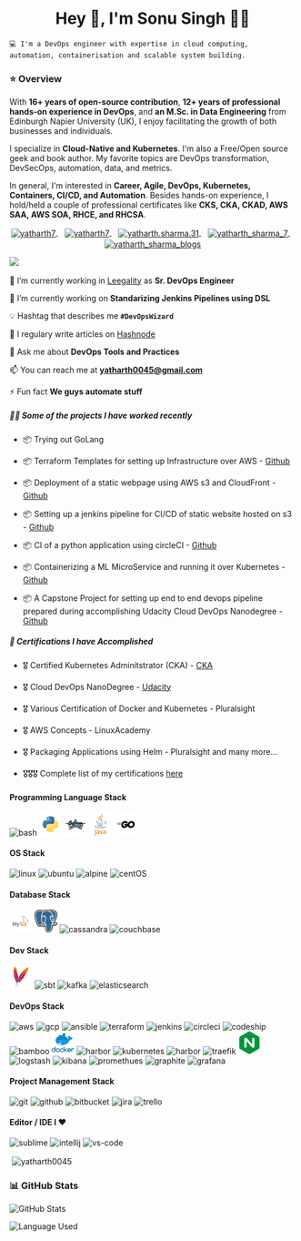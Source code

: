
<h1 align="center">Hey 👋, I'm Sonu Singh 👨‍💻</h1>

    💻 I'm a DevOps engineer with expertise in cloud computing, automation, containerisation and scalable system building.

### ⭐ Overview


With **16+ years of open-source contribution**, **12+ years of professional hands-on experience in DevOps**, and **an M.Sc. in Data Engineering** from Edinburgh Napier University (UK), I enjoy facilitating the growth of both businesses and individuals.

I specialize in **Cloud-Native and Kubernetes**. I'm also a Free/Open source geek and book author. My favorite topics are DevOps transformation, DevSecOps, automation, data, and metrics.


In general, I'm interested in **Career, Agile, DevOps, Kubernetes, Containers, CI/CD, and Automation**. Besides hands-on experience, I hold/held a couple of professional certificates like **CKS, CKA, CKAD, AWS SAA, AWS SOA, RHCE, and RHCSA**.


<p align="center">
<a href="https://linkedin.com/in/yatharth7" target="blank">
  <img align="center" src="https://cdn.jsdelivr.net/npm/simple-icons@3/icons/linkedin.svg" alt="yatharth7" width="22px" />
</a>
  &nbsp;&nbsp;
<a href="https://stackoverflow.com/users/8779883/yatharth7" target="blank">
  <img align="center" src="https://cdn.jsdelivr.net/npm/simple-icons@3/icons/stackoverflow.svg" alt="yatharth7" width="22px" />
</a>
  &nbsp;&nbsp;
<a href="https://fb.com/yatharth.sharma.31" target="blank">
  <img align="center" src="https://cdn.jsdelivr.net/npm/simple-icons@3/icons/facebook.svg" alt="yatharth.sharma.31" width="22px" />
</a>
  &nbsp;&nbsp;
<a href="https://instagram.com/yatharth_sharma_7" target="blank">
  <img align="center" src="https://cdn.jsdelivr.net/npm/simple-icons@3/icons/instagram.svg" alt="yatharth_sharma_7" width="22px" />
</a>
  &nbsp;&nbsp;
<a href="https://yatharthsharma.home.blog/" target="blank">
  <img align="center" src="https://cdn.jsdelivr.net/npm/simple-icons@3/icons/wordpress.svg" alt="yatharth_sharma_blogs" width="22px" />
</a></p>

![](https://komarev.com/ghpvc/?username=yatharth0045&style=flat-square&color=blue)

🏢 I’m currently working in [Leegality](https://www.leegality.com/) as **Sr. DevOps Engineer**

🌱 I’m currently working on **Standarizing Jenkins Pipelines using DSL**

💡 Hashtag that describes me **`#DevOpsWizard`**

📝 I regulary write articles on [Hashnode](https://lets-devops.hashnode.dev/)

💬 Ask me about **DevOps Tools and Practices**

📫 You can reach me at **yatharth0045@gmail.com**

⚡ Fun fact **We guys automate stuff**

##### 👨‍💻 Some of the projects I have worked recently

- 📦 Trying out GoLang

- 📦 Terraform Templates for setting up Infrastructure over AWS - [Github](https://github.com/Yatharth0045/terraform-quickstart)

- 📦 Deployment of a static webpage using AWS s3 and CloudFront - [Github](https://github.com/Yatharth0045/s3-cloudFront)

- 📦 Setting up a jenkins pipeline for CI/CD of static website hosted on s3 - [Github](https://github.com/Yatharth0045/static)

- 📦 CI of a python application using circleCI - [Github](https://github.com/Yatharth0045/docker-python-app)

- 📦 Containerizing a ML MicroService and running it over Kubernetes - [Github](https://github.com/Yatharth0045/operationalize-ml-microservice-api)

- 📦 A Capstone Project for setting up end to end devops pipeline prepared during accomplishing Udacity Cloud DevOps Nanodegree - [Github](https://github.com/Yatharth0045/capstone-udacity)   

##### 🧾 Certifications I have Accomplished

- 🎖 Certified Kubernetes Adminitstrator (CKA) - [CKA]()

- 🎖 Cloud DevOps NanoDegree - [Udacity](https://graduation.udacity.com/confirm/CJFQKGVM)

- 🎖 Various Certification of Docker and Kubernetes - Pluralsight

- 🎖 AWS Concepts - LinuxAcademy

- 🎖 Packaging Applications using Helm - Pluralsight and many more...

- 🎖🎖🎖 Complete list of my certifications [here](https://stackoverflow.com/users/story/8779883)

#### Programming Language Stack
<p align="left"><img src="https://www.vectorlogo.zone/logos/gnu_bash/gnu_bash-icon.svg" alt="bash" title="bash" title="bash" width="40" height="40"/>  <img src="https://raw.githubusercontent.com/github/explore/80688e429a7d4ef2fca1e82350fe8e3517d3494d/topics/python/python.png" alt="python" title="python" width="40" height="40"/> <img src="https://raw.githubusercontent.com/github/explore/b15b6cf1726418913aafbf337a749dded180279d/topics/groovy/groovy.png" alt="groovy" title="groovy" width="40" height="40"/>  <img src="https://raw.githubusercontent.com/github/explore/80688e429a7d4ef2fca1e82350fe8e3517d3494d/topics/java/java.png" alt="java" title="java8" width="40" height="40"/>  <img src="https://raw.githubusercontent.com/github/explore/80688e429a7d4ef2fca1e82350fe8e3517d3494d/topics/go/go.png" alt="go" title="go" width="40" height="40"/> </p>

#### OS Stack
<p align="left"><img src="https://brandlogos.net/wp-content/uploads/2020/03/Linux-logo.png" alt="linux" title="linux" width="40" height="40"/>  <img src="https://www.vectorlogo.zone/logos/ubuntu/ubuntu-icon.svg" alt="ubuntu" title="ubuntu" width="40" height="40"/>  <img src="https://www.vectorlogo.zone/logos/alpinelinux/alpinelinux-icon.svg" alt="alpine" title="alpine" width="40" height="40"/> <img src="https://www.vectorlogo.zone/logos/centos/centos-icon.svg" alt="centOS" title="centOS" width="40" height="40"/> </p>

#### Database Stack
<p align="left"><img src="https://raw.githubusercontent.com/github/explore/80688e429a7d4ef2fca1e82350fe8e3517d3494d/topics/mysql/mysql.png" alt="mysql" title="mysql" width="40" height="40"/>  <img src="https://raw.githubusercontent.com/github/explore/80688e429a7d4ef2fca1e82350fe8e3517d3494d/topics/postgresql/postgresql.png" alt="postgresql" title="postgresql" width="40" height="40"/>  <img src="https://www.vectorlogo.zone/logos/apache_cassandra/apache_cassandra-icon.svg" alt="cassandra" title="cassandra" width="40" height="40"/> <img src="https://www.vectorlogo.zone/logos/couchbase/couchbase-icon.svg" alt="couchbase" title="couchbase" width="40" height="40"/> </p>

#### Dev Stack
<p align="left"><img src="https://raw.githubusercontent.com/vscode-icons/vscode-icons/72101ee333eca9219ac9a7c14d4834eef8e4c64b/icons/file_type_maven.svg" alt="maven" title="maven" width="40" height="40"/> <img src="https://www.vectorlogo.zone/logos/scala-sbt/scala-sbt-icon.svg" alt="sbt" title="sbt" width="40" height="40"/> <img src="https://www.vectorlogo.zone/logos/apache_kafka/apache_kafka-icon.svg" alt="kafka" title="kafka" width="40" height="40"/> <img src="https://www.vectorlogo.zone/logos/elastic/elastic-icon.svg" alt="elasticsearch" title="elasticsearch" width="40" height="40"/> </p>

#### DevOps Stack 
<p align="left"><img src="https://www.vectorlogo.zone/logos/amazon_aws/amazon_aws-icon.svg" alt="aws" title="aws" width="40" height="40"/> <img src="https://www.vectorlogo.zone/logos/google_cloud/google_cloud-icon.svg" alt="gcp" title="gcp" width="40" height="40"/>  <img src="https://www.vectorlogo.zone/logos/ansible/ansible-icon.svg" alt="ansible" title="ansible" width="40" height="40"/> <img src="https://www.vectorlogo.zone/logos/terraformio/terraformio-icon.svg" alt="terraform" title="terraform" width="40" height="40"/> <img src="https://www.vectorlogo.zone/logos/jenkins/jenkins-icon.svg" alt="jenkins" title="jenkins" width="40" height="40"/>  <img src="https://www.vectorlogo.zone/logos/circleci/circleci-icon.svg" alt="circleci" title="circleci" width="40" height="40"/> <img src="https://www.vectorlogo.zone/logos/codeship/codeship-icon.svg" alt="codeship" title="codeship" width="40" height="40"/> <img src="https://www.vectorlogo.zone/logos/atlassian_bamboo/atlassian_bamboo-icon.svg" alt="bamboo" title="bamboo" width="40" height="40"/> <img src="https://raw.githubusercontent.com/github/explore/80688e429a7d4ef2fca1e82350fe8e3517d3494d/topics/docker/docker.png" alt="docker" title="docker" width="40" height="40"/>  <img src="https://www.vectorlogo.zone/logos/goharborio/goharborio-icon.svg" alt="harbor" title="harbor" width="40" height="40"/> <img src="https://www.vectorlogo.zone/logos/kubernetes/kubernetes-icon.svg" alt="kubernetes" title="kubernetes" width="40" height="40"/>  <img src="https://www.vectorlogo.zone/logos/helmsh/helmsh-icon.svg" alt="harbor" title="harbor" width="40" height="40"/> <img src="https://www.vectorlogo.zone/logos/traefikio/traefikio-icon.svg" alt="traefik" title="traefik" width="40" height="40"/> <img src="https://raw.githubusercontent.com/github/explore/85cceaeeaf993ca35664dc37ea24f9237fbbfc14/topics/nginx/nginx.png" alt="nginx" title="nginx" width="40" height="40"/>  <img src="https://www.vectorlogo.zone/logos/elasticco_logstash/elasticco_logstash-icon.svg" alt="logstash" title="logstash" width="40" height="40"/> <img src="https://www.vectorlogo.zone/logos/elasticco_kibana/elasticco_kibana-icon.svg" alt="kibana" title="kibana" width="40" height="40"/> <img src="https://www.vectorlogo.zone/logos/prometheusio/prometheusio-icon.svg" alt="promethues" title="promethues" width="40" height="40"/> <img src="https://www.vectorlogo.zone/logos/graphiteapp/graphiteapp-icon.svg" alt="graphite" title="graphite" width="40" height="40"/> <img src="https://www.vectorlogo.zone/logos/grafana/grafana-icon.svg" alt="grafana" title="grafana" width="40" height="40"/> </p>

#### Project Management Stack
<p align="left"><img src="https://www.vectorlogo.zone/logos/git-scm/git-scm-icon.svg" alt="git" title="git" width="40" height="40"/>  <img src="https://www.vectorlogo.zone/logos/github/github-icon.svg" alt="github" title="github" width="40" height="40"/> <img src="https://www.vectorlogo.zone/logos/bitbucket/bitbucket-icon.svg" alt="bitbucket" title="bitbucket" width="40" height="40"/>  <img src="https://www.vectorlogo.zone/logos/atlassian_jira/atlassian_jira-icon.svg" alt="jira" title="jira" width="40" height="40"/> <img src="https://www.vectorlogo.zone/logos/trello/trello-icon.svg" alt="trello" title="trello" width="40" height="40"/></p>

#### Editor / IDE I ♥
<p align="left"><img src="https://cdn.worldvectorlogo.com/logos/sublime-text.svg" alt="sublime" title="sublime" width="40" height="40"/> <img src="https://cdn.worldvectorlogo.com/logos/intellij-idea-1.svg" alt="intellij" title="intellij" width="40" height="40"/> <img src="https://www.vectorlogo.zone/logos/visualstudio_code/visualstudio_code-icon.svg" alt="vs-code" title="vs-code" width="40" height="40"/> </p>

<p>&nbsp;<img align="center" src="https://github-readme-stats.vercel.app/api?username=yatharth0045&show_icons=true&hide=stars,issues" alt="yatharth0045" /></p>



### 📊 GitHub Stats

![GitHub Stats](https://github-readme-stats.vercel.app/api?username=learn-cd&show_icons=true&theme=radical)

![Language Used](https://github-readme-stats.vercel.app/apitop-langs/?username=learn-cd&show_icons=true&theme=radical)

